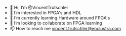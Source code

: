 - 👋 Hi, I’m @VincentTrutschler
- 👀 I’m interested in FPGA's and HDL
- 🌱 I’m currently learning Hardware around FPGA's
- 💞️ I’m looking to collaborate on FPGA learning
- 📫 How to reach me vincent.trutschler@enclustra.com

<!---
VincentTrutschler/VincentTrutschler is a ✨ special ✨ repository because its `README.md` (this file) appears on your GitHub profile.
You can click the Preview link to take a look at your changes.
--->

